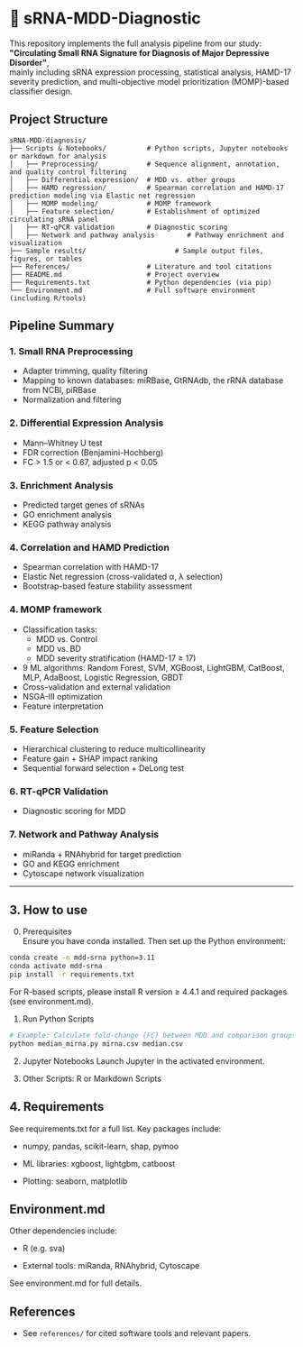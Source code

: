 # 🧠 sRNA-MDD-Diagnostic

This repository implements the full analysis pipeline from our study:  
**"Circulating Small RNA Signature for Diagnosis of Major Depressive Disorder"**,  
mainly including sRNA expression processing, statistical analysis, HAMD-17 severity prediction, and multi-objective model prioritization (MOMP)-based classifier design.





## Project Structure
```
sRNA-MDD-diagnosis/
├── Scripts & Notebooks/          # Python scripts, Jupyter notebooks or markdown for analysis
│   ├── Preprocessing/            # Sequence alignment, annotation, and quality control filtering
│   ├── Differential expression/  # MDD vs. other groups
│   ├── HAMD regression/          # Spearman correlation and HAMD-17 prediction modeling via Elastic net regression 
│   ├── MOMP modeling/            # MOMP framework
│   ├── Feature selection/        # Establishment of optimized circulating sRNA panel
│   ├── RT-qPCR validation        # Diagnostic scoring
│   ├── Network and pathway analysis        # Pathway enrichment and visualization
├── Sample results/                      # Sample output files, figures, or tables
├── References/                   # Literature and tool citations
├── README.md                     # Project overview
├── Requirements.txt              # Python dependencies (via pip)
└── Environment.md                # Full software environment (including R/tools)
```

## Pipeline Summary

### 1. **Small RNA Preprocessing**
- Adapter trimming, quality filtering
- Mapping to known databases: miRBase, GtRNAdb, the rRNA database from NCBI, piRBase
- Normalization and filtering

### 2. **Differential Expression Analysis**
- Mann–Whitney U test
- FDR correction (Benjamini-Hochberg)
- FC > 1.5 or < 0.67, adjusted p < 0.05

### 3. **Enrichment Analysis**
- Predicted target genes of sRNAs  
- GO enrichment analysis  
- KEGG pathway analysis  

### 4. **Correlation and HAMD Prediction**
- Spearman correlation with HAMD-17
- Elastic Net regression (cross-validated α, λ selection)
- Bootstrap-based feature stability assessment

### 4. **MOMP framework**
- Classification tasks:
  - MDD vs. Control
  - MDD vs. BD
  - MDD severity stratification (HAMD-17 ≥ 17)
- 9 ML algorithms: Random Forest, SVM, XGBoost, LightGBM, CatBoost, MLP, AdaBoost, Logistic Regression, GBDT
- Cross-validation and external validation 
- NSGA-III optimization
- Feature interpretation

### 5. **Feature Selection**
- Hierarchical clustering to reduce multicollinearity
- Feature gain + SHAP impact ranking
- Sequential forward selection + DeLong test

### 6. **RT-qPCR Validation**
- Diagnostic scoring for MDD

### 7. **Network and Pathway Analysis**
- miRanda + RNAhybrid for target prediction
- GO and KEGG enrichment
- Cytoscape network visualization
---



## 3.  How to use

0. Prerequisites  
Ensure you have conda installed. Then set up the Python environment:  
```bash
conda create -n mdd-srna python=3.11
conda activate mdd-srna
pip install -r requirements.txt
```
For R-based scripts, please install R version ≥ 4.4.1 and required packages (see environment.md).  

1. Run Python Scripts
```bash
# Example: Calculate fold-change (FC) between MDD and comparison groups based on median expression values:
python median_mirna.py mirna.csv median.csv
```
2. Jupyter Notebooks
   Launch Jupyter in the activated environment.
   
3. Other Scripts: R or Markdown Scripts

## 4. Requirements
See requirements.txt for a full list. Key packages include:  

* numpy, pandas, scikit-learn, shap, pymoo

* ML libraries: xgboost, lightgbm, catboost

* Plotting: seaborn, matplotlib


## Environment.md

Other dependencies include:  

* R (e.g. sva)  

* External tools: miRanda, RNAhybrid, Cytoscape   

See environment.md for full details.  

## References
- See `references/` for cited software tools and relevant papers.
